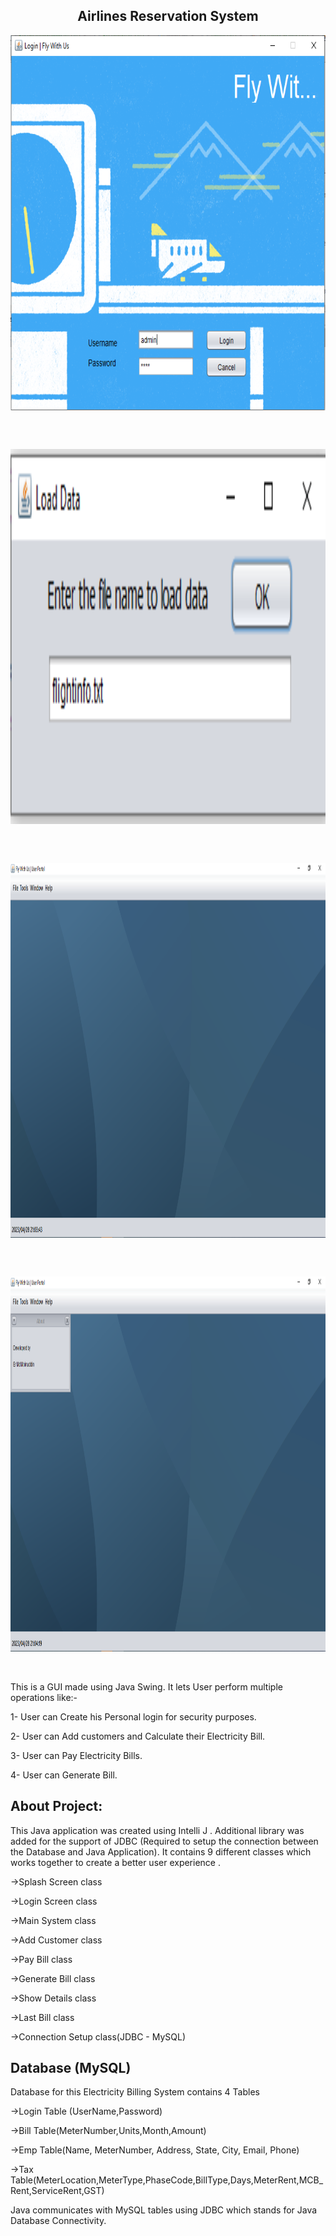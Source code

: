 <h2 align="center">Airlines Reservation System</h2>
<p align="center">
 <img width="1000px" height="600px" src="https://github.com/Vizvawebsolutions/AirlinesReservationSystem_Using_Java/blob/master/images/airline%20snap1.PNG" align="center" alt="GitHub Readme" />
</p><br><br>
<p align="center">
 <img width="1000px" height="600px" src="https://github.com/Vizvawebsolutions/AirlinesReservationSystem_Using_Java/blob/master/images/airline%20snap2.PNG" align="center" alt="GitHub Readme" />
</p><br><br>
<p align="center">
 <img width="1000px" height="600px" src="https://github.com/Vizvawebsolutions/AirlinesReservationSystem_Using_Java/blob/master/images/airline%20snap3.PNG" align="center" alt="GitHub Readme" />
</p><br><br>
<p align="center">
 <img width="1000px" height="600px" src="https://github.com/Vizvawebsolutions/AirlinesReservationSystem_Using_Java/blob/master/images/airline%20snap4.PNG" align="center" alt="GitHub Readme" />
</p><br><br>
This is a GUI made using Java Swing.
It lets User perform multiple operations like:-


1- User can Create his Personal login for security purposes.

2- User can Add customers and Calculate their Electricity Bill.

3- User can Pay Electricity Bills.

4- User can Generate Bill.

## About Project:
This Java application was created using Intelli J .
Additional library was added for the support of JDBC (Required to setup the connection between the Database and Java Application).
It contains 9 different classes which works together to create a better user experience .

->Splash Screen class

->Login Screen class

->Main System class

->Add Customer class

->Pay Bill class

->Generate Bill class

->Show Details class

->Last Bill class

->Connection Setup class(JDBC - MySQL)

## Database (MySQL)
Database for this Electricity Billing System contains 4 Tables


->Login Table (UserName,Password)

->Bill Table(MeterNumber,Units,Month,Amount)

->Emp Table(Name, MeterNumber, Address, State, City, Email, Phone)

->Tax Table(MeterLocation,MeterType,PhaseCode,BillType,Days,MeterRent,MCB_Rent,ServiceRent,GST)


Java communicates with MySQL tables using JDBC which stands for Java Database Connectivity.

